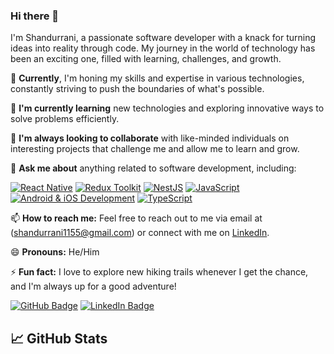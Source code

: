 ### Hi there 👋

I'm Shandurrani, a passionate software developer with a knack for turning ideas into reality through code. My journey in the world of technology has been an exciting one, filled with learning, challenges, and growth.

🔭 **Currently**, I'm honing my skills and expertise in various technologies, constantly striving to push the boundaries of what's possible.

🌱 **I'm currently learning** new technologies and exploring innovative ways to solve problems efficiently.

👯 **I'm always looking to collaborate** with like-minded individuals on interesting projects that challenge me and allow me to learn and grow.

💬 **Ask me about** anything related to software development, including:

[![React Native](https://img.shields.io/badge/React_Native-61DAFB?logo=react&logoColor=white)](https://reactnative.dev/)
[![Redux Toolkit](https://img.shields.io/badge/Redux_Toolkit-764ABC?logo=redux&logoColor=white)](https://redux-toolkit.js.org/)
[![NestJS](https://img.shields.io/badge/NestJS-E0234E?logo=nestjs&logoColor=white)](https://nestjs.com/)
[![JavaScript](https://img.shields.io/badge/JavaScript-F7DF1E?logo=javascript&logoColor=black)](https://developer.mozilla.org/en-US/docs/Web/JavaScript)
[![Android & iOS Development](https://img.shields.io/badge/Android_&_iOS_Development-000000?logo=android&logoColor=white)](https://developer.android.com/)
[![TypeScript](https://img.shields.io/badge/TypeScript-3178C6?logo=typescript&logoColor=white)](https://www.typescriptlang.org/)

📫 **How to reach me:** Feel free to reach out to me via email at (shandurrani1155@gmail.com) or connect with me on [LinkedIn](https://www.linkedin.com/in/shan-durrani/).

😄 **Pronouns:** He/Him

⚡ **Fun fact:** I love to explore new hiking trails whenever I get the chance, and I'm always up for a good adventure!

[![GitHub Badge](https://img.shields.io/badge/GitHub-Profile-blue?style=flat-square&logo=github)](https://github.com/shandurrani428)
[![LinkedIn Badge](https://img.shields.io/badge/LinkedIn-Profile-blue?style=flat-square&logo=linkedin)](https://www.linkedin.com/in/shan-durrani/)


## 📈 GitHub Stats

<!-- [![GitHub Streak](https://github-readme-streak-stats.herokuapp.com/?user=shandurrani428&theme=radical)](https://git.io/streak-stats) -->

<!-- ![Commit Chart](https://github-readme-streak-stats.herokuapp.com/?user=shandurrani428&theme=radical) -->

<!-- <p><img align="left" src="https://github-readme-stats.vercel.app/api/top-langs?username=shandurrani428&show_icons=true&locale=en&layout=compact" alt="shandurrani428" /></p> -->



